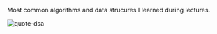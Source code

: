 Most common algorithms and data strucures I learned during lectures.

![quote-dsa](https://user-images.githubusercontent.com/91955435/163574813-690edf44-5d33-49f1-b043-29bbc1a19338.jpg)


